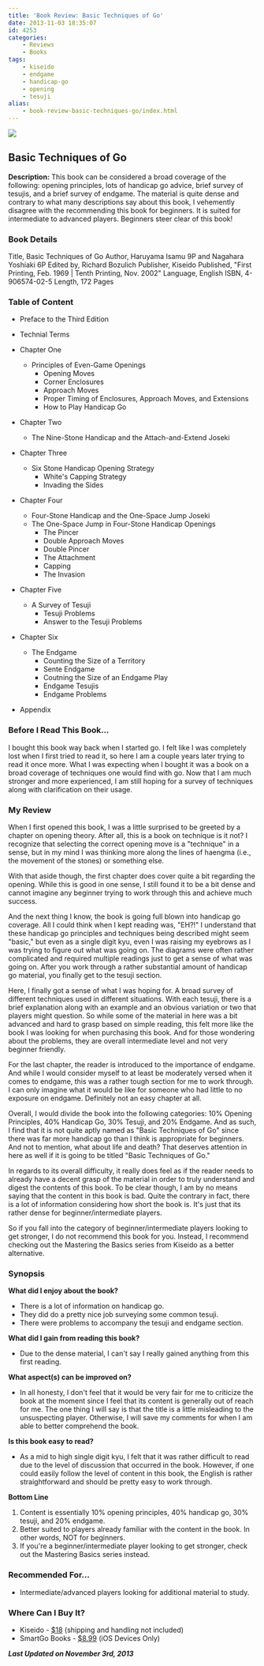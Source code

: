 ```yaml
---
title: 'Book Review: Basic Techniques of Go'
date: 2013-11-03 18:35:07
id: 4253
categories:
	- Reviews
	- Books
tags:
	- kiseido
	- endgame
	- handicap-go
	- opening
	- tesuji
alias:
	- book-review-basic-techniques-go/index.html
---
```


![](/images/2013/10/basictechniquesofgocover.jpg)

## Basic Techniques of Go

**Description:** This book can be considered a broad coverage of the following: opening principles, lots of handicap go advice, brief survey of tesujis, and a brief survey of endgame. The material is quite dense and contrary to what many descriptions say about this book, I vehemently disagree with the recommending this book for beginners. It is suited for intermediate to advanced players. Beginners steer clear of this book!

<!--more-->

### Book Details

Title, Basic Techniques of Go
Author, Haruyama Isamu 9P and Nagahara Yoshiaki 6P
Edited by, Richard Bozulich
Publisher, Kiseido
Published, "First Printing, Feb. 1969 | Tenth Printing, Nov. 2002"
Language, English
ISBN, 4-906574-02-5
Length, 172 Pages

### Table of Content

*   Preface to the Third Edition
*   Technial Terms
*   Chapter One
	*   Principles of Even-Game Openings
		*   Opening Moves
		*   Corner Enclosures
		*   Approach Moves
		*   Proper Timing of Enclosures, Approach Moves, and Extensions
		*   How to Play Handicap Go
*   Chapter Two
	*   The Nine-Stone Handicap and the Attach-and-Extend Joseki
*   Chapter Three
	*   Six Stone Handicap Opening Strategy
		*   White's Capping Strategy
		*   Invading the Sides
*   Chapter Four
	*   Four-Stone Handicap and the One-Space Jump Joseki
	*   The One-Space Jump in Four-Stone Handicap Openings
		*   The Pincer
		*   Double Approach Moves
		*   Double Pincer
		*   The Attachment
		*   Capping
		*   The Invasion
*   Chapter Five
	*   A Survey of Tesuji
		*   Tesuji Problems
		*   Answer to the Tesuji Problems

*   Chapter Six
	*   The Endgame
		*   Counting the Size of a Territory
		*   Sente Endgame
		*   Coutning the Size of an Endgame Play
		*   Endgame Tesujis
		*   Endgame Problems
*   Appendix

### Before I Read This Book...

I bought this book way back when I started go. I felt like I was completely lost when I first tried to read it, so here I am a couple years later trying to read it once more. What I was expecting when I bought it was a book on a broad coverage of techniques one would find with go. Now that I am much stronger and more experienced, I am still hoping for a survey of techniques along with clarification on their usage.

### My Review

When I first opened this book, I was a little surprised to be greeted by a chapter on opening theory. After all, this is a book on technique is it not? I recognize that selecting the correct opening move is a "technique" in a sense, but in my mind I was thinking more along the lines of haengma (i.e., the movement of the stones) or something else.

With that aside though, the first chapter does cover quite a bit regarding the opening. While this is good in one sense, I still found it to be a bit dense and cannot imagine any beginner trying to work through this and achieve much success.

And the next thing I know, the book is going full blown into handicap go coverage. All I could think when I kept reading was, "EH?!" I understand that these handicap go principles and techniques being described might seem "basic," but even as a single digit kyu, even I was raising my eyebrows as I was trying to figure out what was going on. The diagrams were often rather complicated and required multiple readings just to get a sense of what was going on. After you work through a rather substantial amount of handicap go material, you finally get to the tesuji section.

Here, I finally got a sense of what I was hoping for. A broad survey of different techniques used in different situations. With each tesuji, there is a brief explanation along with an example and an obvious variation or two that players might question. So while some of the material in here was a bit advanced and hard to grasp based on simple reading, this felt more like the book I was looking for when purchasing this book. And for those wondering about the problems, they are overall intermediate level and not very beginner friendly.

For the last chapter, the reader is introduced to the importance of endgame. And while I would consider myself to at least be moderately versed when it comes to endgame, this was a rather tough section for me to work through. I can only imagine what it would be like for someone who had little to no exposure on endgame. Definitely not an easy chapter at all.

Overall, I would divide the book into the following categories: 10% Opening Principles, 40% Handicap Go, 30% Tesuji, and 20% Endgame. And as such, I find that it is not quite aptly named as "Basic Techniques of Go" since there was far more handicap go than I think is appropriate for beginners. And not to mention, what about life and death? That deserves attention in here as well if it is going to be titled "Basic Techniques of Go."

In regards to its overall difficulty, it really does feel as if the reader needs to already have a decent grasp of the material in order to truly understand and digest the contents of this book. To be clear though, I am by no means saying that the content in this book is bad. Quite the contrary in fact, there is a lot of information considering how short the book is. It's just that its rather dense for beginner/intermediate players.

So if you fall into the category of beginner/intermediate players looking to get stronger, I do not recommend this book for you. Instead, I recommend checking out the Mastering the Basics series from Kiseido as a better alternative.

### Synopsis

**What did I enjoy about the book?**

*   There is a lot of information on handicap go.
*   They did do a pretty nice job surveying some common tesuji.
*   There were problems to accompany the tesuji and endgame section.

**What did I gain from reading this book?**

*   Due to the dense material, I can't say I really gained anything from this first reading.

**What aspect(s) can be improved on?**

*   In all honesty, I don't feel that it would be very fair for me to criticize the book at the moment since I feel that its content is generally out of reach for me. The one thing I will say is that the title is a little misleading to the unsuspecting player. Otherwise, I will save my comments for when I am able to better comprehend the book.

**Is this book easy to read?**

*   As a mid to high single digit kyu, I felt that it was rather difficult to read due to the level of discussion that occurred in the book. However, if one could easily follow the level of content in this book, the English is rather straightforward and should be pretty easy to work through.

**Bottom Line**

1.  Content is essentially 10% opening principles, 40% handicap go, 30% tesuji, and 20% endgame.
2.  Better suited to players already familiar with the content in the book. In other words, NOT for beginners.
3.  If you're a beginner/intermediate player looking to get stronger, check out the Mastering Basics series instead.

### Recommended For...

*   Intermediate/advanced players looking for additional material to study.

### Where Can I Buy It?

*   Kiseido - [$18](http://kiseido.com/go_books.htm) (shipping and handling not included)
*   SmartGo Books - [$8.99](http://gobooks.com/) (iOS Devices Only)

_**Last Updated on November 3rd, 2013**_
